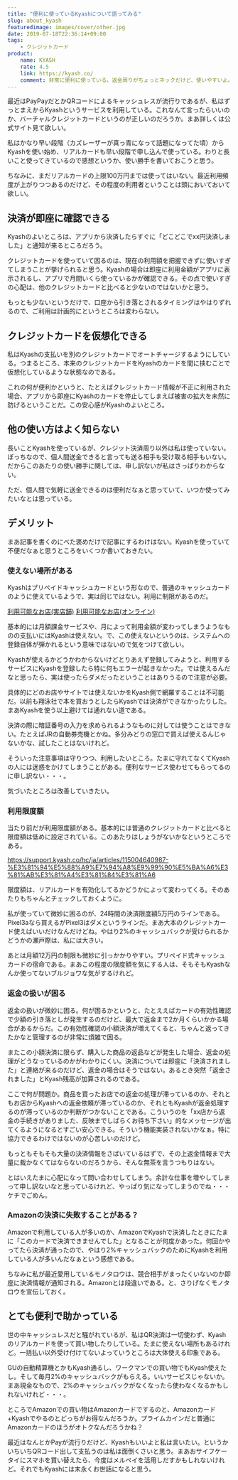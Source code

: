 ```yaml
---
title: "便利に使っているKyashについて語ってみる"
slug: about_kyash
featuredimage: images/cover/other.jpg
date: 2019-07-18T22:36:14+09:00
tags:
    - クレジットカード
product:
    name: KYASH
    rate: 4.5
    link: https://kyash.co/
    comment: 非常に便利に使っている。返金周りがちょっとネックだけど、使いやすいよ。キャッシュバックもあるしね。
---
```


最近はPayPayだとかQRコードによるキャッシュレスが流行りであるが、私はずっとまえからKyashというサービスを利用している。これなんて言ったらいいのか、バーチャルクレジットカードというのが正しいのだろうか。まあ詳しくは公式サイト見て欲しい。

私はかなり早い段階（カズレーザーが真っ青になって話題になってた頃）からKyashを使い始め、リアルカードも早い段階で申し込んで使っている。わりと長いこと使ってきているので感想というか、使い勝手を書いておこうと思う。

ちなみに、まだリアルカードの上限100万円までは使ってはいない。最近利用頻度が上がりつつあるのだけど、その程度の利用者ということは頭においておいて欲しい。

<!--more-->

## 決済が即座に確認できる

Kyashのよいところは、アプリから決済したらすぐに「どこどこでxx円決済しました」と通知が来るところだろう。

クレジットカードを使っていて困るのは、現在の利用額を把握できずに使いすぎてしまうことが挙げられると思う。Kyashの場合は即座に利用金額がアプリに表示されるし、アプリで月間いくら使っているかが確認できる。その点で使いすぎの心配は、他のクレジットカードと比べると少ないのではないかと思う。

もっとも少ないというだけで、口座から引き落とされるタイミングはやはりずれるので、ご利用は計画的にというところは変わらない。

## クレジットカードを仮想化できる

私はKyashの支払いを別のクレジットカードでオートチャージするようにしている。つまるところ、本来のクレジットカードをKyashのカードを間に挟むことで仮想化しているような状態なのである。

これの何が便利かというと、たとえばクレジットカード情報が不正に利用された場合、アプリから即座にKyashのカードを停止してしまえば被害の拡大を未然に防げるということだ。この安心感がKyashのよいところ。

## 他の使い方はよく知らない

長いことKyashを使っているが、クレジット決済周り以外は私は使っていない。ぼっちなので、個人間送金できると言っても送る相手も受け取る相手もいない。だからこのあたりの使い勝手に関しては、申し訳ないが私はさっぱりわからない。

ただ、個人間で気軽に送金できるのは便利だなぁと思っていて、いつか使ってみたいなとは思っている。

## デメリット

まあ記事を書くのにべた褒めだけで記事にするわけはない。Kyashを使っていて不便だなぁと思うところをいくつか書いておきたい。

### 使えない場所がある

Kyashはプリペイドキャッシュカードという形なので、普通のキャッシュカードのように使えているようで、実は同じではない。利用に制限があるのだ。

[利用可能なお店(実店舗)](https://support.kyash.co/hc/ja/articles/360001252387-%E5%88%A9%E7%94%A8%E5%8F%AF%E8%83%BD%E3%81%AA%E3%81%8A%E5%BA%97-%E5%AE%9F%E5%BA%97%E8%88%97-)
[利用可能なお店(オンライン)](https://support.kyash.co/hc/ja/articles/115004663328-%E5%88%A9%E7%94%A8%E5%8F%AF%E8%83%BD%E3%81%AA%E3%81%8A%E5%BA%97-%E3%82%AA%E3%83%B3%E3%83%A9%E3%82%A4%E3%83%B3-)

基本的には月額課金サービスや、月によって利用金額が変わってしまうようなものの支払いにはKyashは使えない。で、この使えないというのは、システムへの登録自体が弾かれるという意味ではないので気をつけて欲しい。

Kyashが使えるかどうかわからないけどとりあえず登録してみようと、利用するサービスにKyashを登録したら特に何もエラーが起きなかった。では使えるんだなと思ったら、実は使ったらダメだったということはありうるので注意が必要。

具体的にどのお店やサイトでは使えないかをKyash側で網羅することは不可能だ。以前も翔泳社で本を買おうとしたらKyashでは決済ができなかったりした。まあKyashを使う以上避けては通れない道である。

決済の際に暗証番号の入力を求められるようなものに対しては使うことはできない。たとえばJRの自動券売機とかね。多分みどりの窓口で買えば使えるんじゃないかな、試したことはないけれど。

そういった注意事項は守りつつ、利用したいところ。たまに守れてなくてKyashの人には迷惑をかけてしまうことがある。便利なサービス使わせてもらってるのに申し訳ない・・・。

気づいたところは改善していきたい。

### 利用限度額

当たり前だが利用限度額がある。基本的には普通のクレジットカードと比べると限度額は低めに設定されている。このあたりはしょうがないかなというところである。

<https://support.kyash.co/hc/ja/articles/115004640987-%E3%81%94%E5%88%A9%E7%94%A8%E9%99%90%E5%BA%A6%E3%81%AB%E3%81%A4%E3%81%84%E3%81%A6>

限度額は、リアルカードを有効化してるかどうかによって変わってくる。そのあたりもちゃんとチェックしておくように。

私が使っていて微妙に困るのが、24時間の決済限度額5万円のラインである。Pixel3aなら買えるがPixel3はダメというラインだ。まあ大本のクレジットカード使えばいいだけなんだけどね。やはり2%のキャッシュバックが受けられるかどうかの瀬戸際は、私には大きい。

あとは月額12万円の制限も微妙に引っかかりやすい。プリペイド式キャッシュカードの宿命である。まあこの程度の限度額を気にする人は、そもそもKyashなんか使ってないブルジョワな気がするけれど。

### 返金の扱いが困る

返金の扱いが微妙に困る。何が困るかというと、たとええばカードの有効性確認で少額の引き落としが発生するのだけど、最大で返金まで2か月くらいかかる場合があるからだ。この有効性確認の小額決済が増えてくると、ちゃんと返ってきたかなと管理するのが非常に煩雑で困る。

またこの小額決済に限らず、購入した商品の返品などが発生した場合、返金の処理がどうなっているのかがわかりにくい。決済については即座に「決済されました」と連絡が来るのだけど、返金の場合はそうではない。あるとき突然「返金されました」とKyash残高が加算されるのである。

ここで何が問題か。商品を買ったお店での返金の処理が滞っているのか、それともお店からKyashへの返金依頼が滞っているのか、それともKyashが返金処理するのが滞っているのか判断がつかないことである。こういうのを「xx店から返金の手続きがありました、反映までしばらくお待ち下さい」的なメッセージが出てくるようになるとすごい安心できる。そういう機能実装されないかなぁ。特に協力できるわけではないのが心苦しいのだけど。

もっともそもそも大量の決済情報をさばいているはずで、その上返金情報まで大量に裁かなくてはならないのだろうから、そんな無茶を言うつもりはない。

とはいえたまに心配になって問い合わせしてしまう。余計な仕事を増やしてしまって申し訳ないなと思っているけれど、やっぱり気になってしまうのでね・・・ケチでごめん。

### Amazonの決済に失敗することがある？

Amazonで利用している人が多いのか、AmazonでKyashで決済したときにたまに「このカードで決済できませんでした」となることが何度かあった。何回かやってたら決済が通ったので、やはり2%キャッシュバックのためにKyashを利用している人が多いんだなぁという感想である。

ちなみに私が最近愛用しているモノタロウは、競合相手がまったくいないのか即座に決済情報が通知される。Amazonとは段違いである。と、さりげなくモノタロウを宣伝しておく。

## とても便利で助かっている

世の中キャッシュレスだと騒がれているが、私はQR決済は一切使わず、Kyashのリアルカードを使って買い物したりしている。たまに使えない場所もあるけれど。一括払い以外受け付けてないよっていうところは大体使える印象である。

GUの自動精算機とかもKyash通るし、ワークマンでの買い物でもKyash使えたし。そして毎月2%のキャッシュバックがもらえる。いいサービスじゃないか。まあ現金なもので、2%のキャッシュバックがなくなったら使わなくなるかもしれないけれど・・・。

ところでAmazonでの買い物はAmazonカードでするのと、Amazonカード+Kyashでやるのとどっちがお得なんだろうか。プライムカインだと普通にAmazonカードのほうがオトクなんだろうかね？

最近はなんとかPayが流行りだけど、Kyashもいいよと私は言いたい。というかいちいちQRコード出して支払うのは私は面倒くさいと思う。まあおサイフケータイにスマホを買い替えたら、今度はメルペイを活用しだすかもしれないけれど。それでもKyashには末永くお世話になると思う。